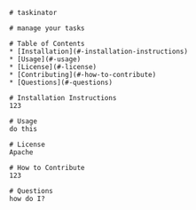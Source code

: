 
    # taskinator
    
    # manage your tasks

    # Table of Contents
    * [Installation](#-installation-instructions)
    * [Usage](#-usage)
    * [License](#-license)
    * [Contributing](#-how-to-contribute)
    * [Questions](#-questions)

    # Installation Instructions
    123

    # Usage
    do this

    # License
    Apache

    # How to Contribute
    123

    # Questions
    how do I?
  
